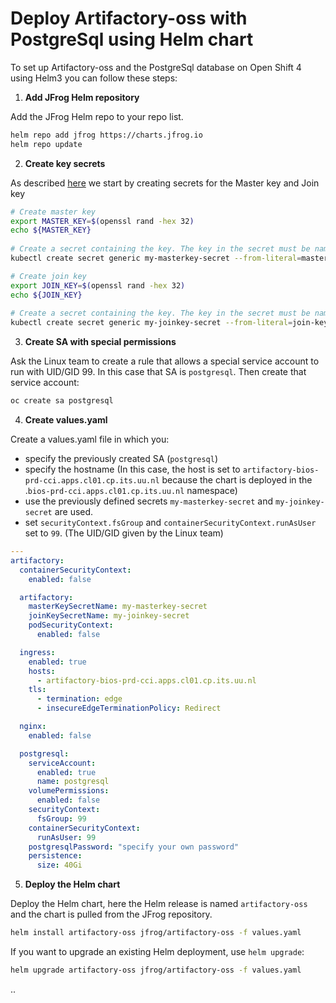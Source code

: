 # Deploy Artifactory-oss with PostgreSql using Helm chart

To set up Artifactory-oss and the PostgreSql database on Open Shift 4 using Helm3 you can follow these steps:

1. **Add JFrog Helm repository**

Add the JFrog Helm repo to your repo list.
```bash
helm repo add jfrog https://charts.jfrog.io
helm repo update
```

2. **Create key secrets**

As described [here](https://jfrog.com/help/r/jfrog-installation-setup-documentation/install-artifactory-single-node-on-openshift) we start by creating secrets for the Master key and Join key
```bash
# Create master key
export MASTER_KEY=$(openssl rand -hex 32)
echo ${MASTER_KEY}
 
# Create a secret containing the key. The key in the secret must be named master-key
kubectl create secret generic my-masterkey-secret --from-literal=master-key=${MASTER_KEY}
```

```bash
# Create join key
export JOIN_KEY=$(openssl rand -hex 32)
echo ${JOIN_KEY}
 
# Create a secret containing the key. The key in the secret must be named join-key
kubectl create secret generic my-joinkey-secret --from-literal=join-key=${JOIN_KEY}
```

3. **Create SA with special permissions**

Ask the Linux team to create a rule that allows a special service account to run with UID/GID 99. In this case that SA is `postgresql`. Then create that service account:
```bash
oc create sa postgresql
```

4. **Create values.yaml**

Create a values.yaml file in which you:
- specify the previously created SA (`postgresql`)
- specify the hostname (In this case, the host is set to `artifactory-bios-prd-cci.apps.cl01.cp.its.uu.nl` because the chart is deployed in the .`bios-prd-cci.apps.cl01.cp.its.uu.nl` namespace)
- use the previously defined secrets `my-masterkey-secret` and `my-joinkey-secret` are used.
- set `securityContext.fsGroup` and `containerSecurityContext.runAsUser` set to `99`. (The UID/GID given by the Linux team)
```yaml
---
artifactory:
  containerSecurityContext:
    enabled: false

  artifactory:
    masterKeySecretName: my-masterkey-secret
    joinKeySecretName: my-joinkey-secret
    podSecurityContext:
      enabled: false

  ingress:
    enabled: true
    hosts:
      - artifactory-bios-prd-cci.apps.cl01.cp.its.uu.nl
    tls:
      - termination: edge
      - insecureEdgeTerminationPolicy: Redirect

  nginx:
    enabled: false

  postgresql:
    serviceAccount:
      enabled: true
      name: postgresql
    volumePermissions:
      enabled: false
    securityContext:
      fsGroup: 99
    containerSecurityContext:
      runAsUser: 99
    postgresqlPassword: "specify your own password"
    persistence:
      size: 40Gi

```

5. **Deploy the Helm chart**

Deploy the Helm chart, here the Helm release is named `artifactory-oss` and the chart is pulled from the JFrog repository.
```bash
helm install artifactory-oss jfrog/artifactory-oss -f values.yaml
```
If you want to upgrade an existing Helm deployment, use `helm upgrade`:
```bash
helm upgrade artifactory-oss jfrog/artifactory-oss -f values.yaml
```
..
